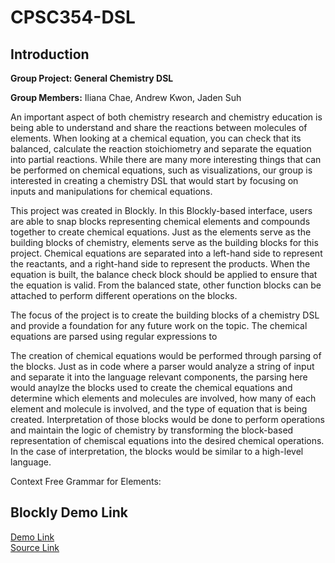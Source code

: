 # CPSC354-DSL

## Introduction
**Group Project: General Chemistry DSL**

**Group Members:** Iliana Chae, Andrew Kwon, Jaden Suh

An important aspect of both chemistry research and chemistry education is being able to understand and share the reactions between molecules of elements. When looking at a chemical equation, you can check that its balanced, calculate the reaction stoichiometry and separate the equation into partial reactions. While there are many more interesting things that can be performed on chemical equations, such as visualizations, our group is interested in creating a chemistry DSL that would start by focusing on inputs and manipulations for chemical equations.

This project was created in Blockly. In this Blockly-based interface, users are able to snap blocks representing chemical elements and compounds together to create chemical equations. Just as the elements serve as the building blocks of chemistry, elements serve as the building blocks for this project. Chemical equations are separated into a left-hand side to represent the reactants, and a right-hand side to represent the products. When the equation is built, the balance check block should be applied to ensure that the equation is valid. From the balanced state, other function blocks can be attached to perform different operations on the blocks.

The focus of the project is to create the building blocks of a chemistry DSL and provide a foundation for any future work on the topic. The chemical equations are parsed using regular expressions to  

The creation of chemical equations would be performed through parsing of the blocks. Just as in code where a parser would analyze a string of input and separate it into the language relevant components, the parsing here would anaylze the blocks used to create the chemical equations and determine which elements and molecules are involved, how many of each element and molecule is involved, and the type of equation that is being created. Interpretation of those blocks would be done to perform operations and maintain the logic of chemistry by transforming the block-based representation of chemiscal equations into the desired chemical operations. In the case of interpretation, the blocks would be similar to a high-level language.

Context Free Grammar for Elements:


## Blockly Demo Link
[Demo Link](https://ilianachae.github.io/CPSC354-DSL/) \
[Source Link](https://github.com/ilianachae/CPSC354-DSL/tree/main/milestone1/design-blocks)

